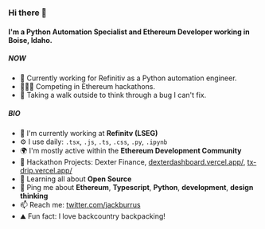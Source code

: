 ### Hi there 👋

#### I'm a Python Automation Specialist and Ethereum Developer working in Boise, Idaho.

##### NOW

- 💼 Currently working for Refinitiv as a Python automation engineer.
- 🏃🏼‍♂️ Competing in Ethereum hackathons.
- 🐞 Taking a walk outside to think through a bug I can't fix.

##### BIO

- 🏢 I'm currently working at **Refinitv (LSEG)**
- ⚙️ I use daily: `.tsx`, `.js`, `.ts`, `.css`, `.py`, `.ipynb`
- 🌍 I'm mostly active within the **Ethereum Development Community**
- 💅 Hackathon Projects: Dexter Finance, [dexterdashboard.vercel.app/](https://dexterdashboard.vercel.app/), [tx-drip.vercel.app/](https://tx-drip.vercel.app/)
- 🌱 Learning all about **Open Source**
- 💬 Ping me about **Ethereum**, **Typescript**, **Python**, **development**, **design thinking**
- 📫 Reach me: [twitter.com/jackburrus](https://twitter.com/jackburrus)
- ⛰ Fun fact: I love backcountry backpacking! 
